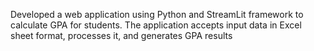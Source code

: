 Developed a web application using Python and StreamLit framework to calculate GPA for students.
The application accepts input data in Excel sheet format, processes it, and generates GPA results

